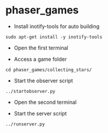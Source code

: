# phaser_games

- Install inotify-tools for auto building
```
sudo apt-get install -y inotify-tools
```

- Open the first terminal

- Access a game folder
```
cd phaser_games/collecting_stars/
```

- Start the observer script
```
../startobserver.py
```

- Open the second terminal

- Start the server script
```
../runserver.py
```
